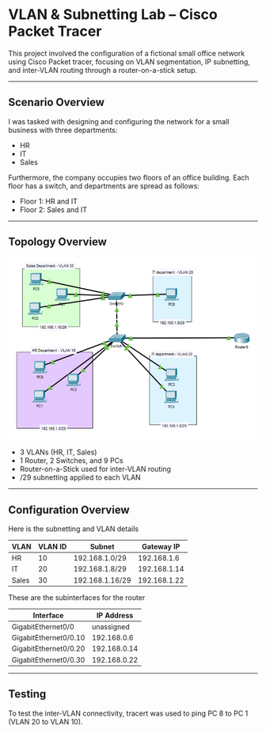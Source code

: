 # VLAN & Subnetting Lab – Cisco Packet Tracer

This project involved the configuration of a fictional small office network using Cisco Packet tracer, focusing on VLAN segmentation, IP subnetting, and inter-VLAN routing through a router-on-a-stick setup.  

---

##  Scenario Overview

I was tasked with designing and configuring the network for a small business with three departments:

- HR
- IT
- Sales

Furthermore, the company occupies two floors of an office building. Each floor has a switch, and departments are spread as follows:

- Floor 1: HR and IT
- Floor 2: Sales and IT

---

##  Topology Overview


![Topology Diagram](Topology.png)



- 3 VLANs (HR, IT, Sales)
- 1 Router, 2 Switches, and 9 PCs
- Router-on-a-Stick used for inter-VLAN routing
- /29 subnetting applied to each VLAN

---

## Configuration Overview


Here is the subnetting and VLAN details

| VLAN   | VLAN ID | Subnet            | Gateway IP       | 
|--------|---------|-------------------|------------------|
| HR     | 10      | 192.168.1.0/29    | 192.168.1.6      | 
| IT     | 20      | 192.168.1.8/29    | 192.168.1.14     | 
| Sales  | 30      | 192.168.1.16/29   | 192.168.1.22     | 


These are the subinterfaces for the router


| Interface           | IP Address     |
|---------------------|----------------|
| GigabitEthernet0/0   | unassigned     |
| GigabitEthernet0/0.10| 192.168.0.6    |
| GigabitEthernet0/0.20| 192.168.0.14   |
| GigabitEthernet0/0.30| 192.168.0.22   |


---

##  Testing

To test the inter-VLAN connectivity, tracert was used to ping PC 8 to PC 1 (VLAN 20 to VLAN 10).







